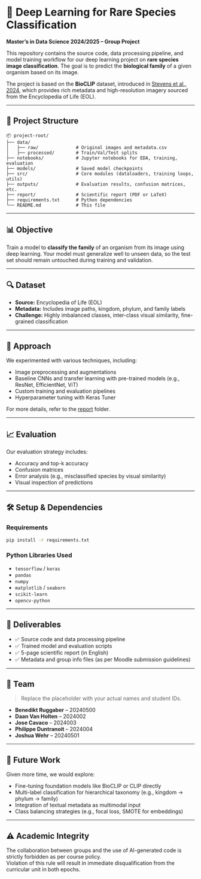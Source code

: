 # 🌿 Deep Learning for Rare Species Classification

**Master’s in Data Science 2024/2025 – Group Project**

This repository contains the source code, data processing pipeline, and model training workflow for our deep learning project on **rare species image classification**. The goal is to predict the **biological family** of a given organism based on its image.

The project is based on the **BioCLIP** dataset, introduced in [Stevens et al., 2024](https://openaccess.thecvf.com/content/CVPR2024/html/Stevens_BioCLIP_A_Vision_Foundation_Model_for_the_Tree_of_Life_CVPR_2024_paper.html), which provides rich metadata and high-resolution imagery sourced from the Encyclopedia of Life (EOL).

---

## 📁 Project Structure

```
📦 project-root/
├── data/
│   ├── raw/              # Original images and metadata.csv
│   ├── processed/        # Train/Val/Test splits
├── notebooks/            # Jupyter notebooks for EDA, training, evaluation
├── models/               # Saved model checkpoints
├── src/                  # Core modules (dataloaders, training loops, utils)
├── outputs/              # Evaluation results, confusion matrices, etc.
├── report/               # Scientific report (PDF or LaTeX)
├── requirements.txt      # Python dependencies
└── README.md             # This file
```

---

## 📊 Objective

Train a model to **classify the family** of an organism from its image using deep learning. Your model must generalize well to unseen data, so the test set should remain untouched during training and validation.

---

## 🔍 Dataset

- **Source:** Encyclopedia of Life (EOL)
- **Metadata:** Includes image paths, kingdom, phylum, and family labels
- **Challenge:** Highly imbalanced classes, inter-class visual similarity, fine-grained classification

---

## 🧠 Approach

We experimented with various techniques, including:

- Image preprocessing and augmentations
- Baseline CNNs and transfer learning with pre-trained models (e.g., ResNet, EfficientNet, ViT)
- Custom training and evaluation pipelines
- Hyperparameter tuning with Keras Tuner

For more details, refer to the [report](report/) folder.

---

## 📈 Evaluation

Our evaluation strategy includes:

- Accuracy and top-k accuracy
- Confusion matrices
- Error analysis (e.g., misclassified species by visual similarity)
- Visual inspection of predictions

---

## 🛠️ Setup & Dependencies

### Requirements

```bash
pip install -r requirements.txt
```

### Python Libraries Used

- `tensorflow` / `keras`
- `pandas`
- `numpy`
- `matplotlib` / `seaborn`
- `scikit-learn`
- `opencv-python`

---

## 📄 Deliverables

- ✅ Source code and data processing pipeline
- ✅ Trained model and evaluation scripts
- ✅ 5-page scientific report (in English)
- ✅ Metadata and group info files (as per Moodle submission guidelines)

---

## 👥 Team

> Replace the placeholder with your actual names and student IDs.

- **Benedikt Ruggaber** – 20240500 
- **Daan Van Holten** – 2024002  
- **Jose Cavaco** – 2024003  
- **Philippe Duntranoit** – 2024004  
- **Joshua Wehr** – 20240501 

---

## 🧪 Future Work

Given more time, we would explore:

- Fine-tuning foundation models like BioCLIP or CLIP directly
- Multi-label classification for hierarchical taxonomy (e.g., kingdom → phylum → family)
- Integration of textual metadata as multimodal input
- Class balancing strategies (e.g., focal loss, SMOTE for embeddings)

---

## ⚠️ Academic Integrity

The collaboration between groups and the use of AI-generated code is strictly forbidden as per course policy.  
Violation of this rule will result in immediate disqualification from the curricular unit in both epochs.
